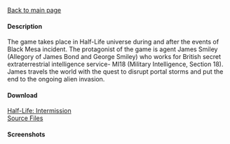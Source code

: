 [Back to main page](https://taddan.github.io/library/)<br/>
#### Description
The game takes place in Half-Life universe during and after the events of Black Mesa incident. The protagonist of the game is agent James Smiley (Allegory of James Bond and George Smiley) who works for British secret extraterrestrial intelligence service- MI18 (Military Intelligence, Section 18). James travels the world with the quest to disrupt portal storms and put the end to the ongoing alien invasion.

#### Download
[Half-Life: Intermission](https://github.com/taddan/library/raw/main/gs001f01.rar)</br>
[Source Files]()

#### Screenshots
